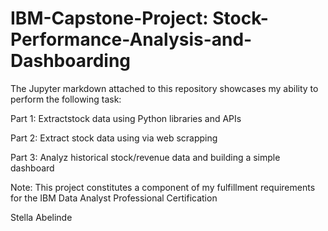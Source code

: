 # IBM-Capstone-Project: Stock-Performance-Analysis-and-Dashboarding

The Jupyter markdown attached to this repository showcases my ability to perform the following task:

Part 1: Extractstock data using  Python libraries and APIs

Part 2: Extract stock data using via web scrapping

Part 3: Analyz historical stock/revenue data and building a simple dashboard

Note: This project constitutes a component of my fulfillment requirements for the IBM Data Analyst Professional Certification

Stella Abelinde
